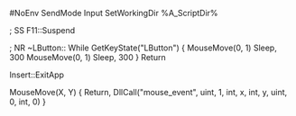 #NoEnv
SendMode Input
SetWorkingDir %A_ScriptDir%

; SS
F11::Suspend

; NR
~LButton::
While GetKeyState("LButton") {
MouseMove(0, 1)
Sleep, 300
MouseMove(0, 1)
Sleep, 300
}
Return

Insert::ExitApp

MouseMove(X, Y) {
Return, DllCall("mouse_event", uint, 1, int, x, int, y, uint, 0, int, 0)
}
